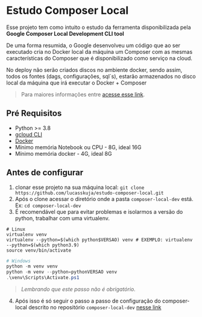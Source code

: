 # Estudo Composer Local

Esse projeto tem como intuito o estudo da ferramenta disponibilizada pela **Google Composer Local Development CLI tool**

De uma forma resumida, o Google desenvolveu um código que ao ser executado cria no Docker local da máquina um Composer com as mesmas características do Composer que é disponibilizado como serviço na cloud.

No deploy não serão criados discos no ambiente docker, sendo assim, todos os fontes (dags, configurações, sql`s), estarão armazenados no disco local da máquina que irá executar o Docker + Composer

> Para maiores informações entre [acesse esse link](https://cloud.google.com/composer/docs/composer-2/run-local-airflow-environments).

## Pré Requisitos

- Python >= 3.8
- [gcloud CLI](https://cloud.google.com/sdk/docs/install?hl=pt-br)
- [Docker](https://www.docker.com/)
- Mínimo memória Notebook ou CPU - 8G, ideal 16G
- Mínimo memória docker - 4G, ideal 8G

## Antes de configurar

1. clonar esse projeto na sua máquina local: `git clone https://github.com/lucasskuja/estudo-composer-local.git`
1. Após o clone acessar o diretório onde a pasta `composer-local-dev` está. Ex: `cd composer-local-dev`
1. É recomendável que para evitar problemas e isolarmos a versão do python, trabalhar com uma virtualenv. 
~~~Shell
# Linux
virtualenv venv
virtualenv --python=$(which python$VERSAO) venv # EXEMPLO: virtualenv --python=$(which python3.9)
source venv/bin/activate
~~~
~~~PowerShell
# Windows
python -m venv venv
python -m venv --python=pythonVERSAO venv
.\venv\Scripts\Activate.ps1
~~~
> _Lembrando que este passo não é obrigatório._
4. Após isso é só seguir o passo a passo de configuração do composer-local descrito no repositório `composer-local-dev` [nesse link](https://github.com/GoogleCloudPlatform/composer-local-dev/blob/eacc17c2c934b7873b7302f4d6b2dd9bdaf6d9d8/README.md#configure-credentials)
